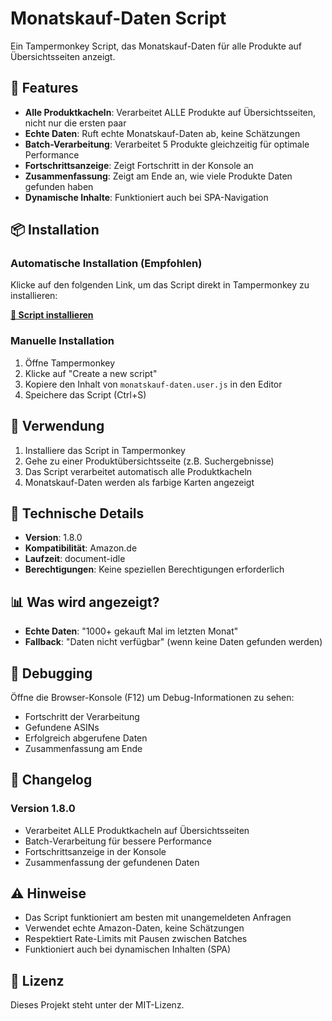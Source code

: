 # Monatskauf-Daten Script

Ein Tampermonkey Script, das Monatskauf-Daten für alle Produkte auf Übersichtsseiten anzeigt.

## 🚀 Features

- **Alle Produktkacheln**: Verarbeitet ALLE Produkte auf Übersichtsseiten, nicht nur die ersten paar
- **Echte Daten**: Ruft echte Monatskauf-Daten ab, keine Schätzungen
- **Batch-Verarbeitung**: Verarbeitet 5 Produkte gleichzeitig für optimale Performance
- **Fortschrittsanzeige**: Zeigt Fortschritt in der Konsole an
- **Zusammenfassung**: Zeigt am Ende an, wie viele Produkte Daten gefunden haben
- **Dynamische Inhalte**: Funktioniert auch bei SPA-Navigation

## 📦 Installation

### Automatische Installation (Empfohlen)
Klicke auf den folgenden Link, um das Script direkt in Tampermonkey zu installieren:

**[🔗 Script installieren](https://github.com/DEIN-USERNAME/monatskauf-daten-script/raw/main/monatskauf-daten.user.js)**

### Manuelle Installation
1. Öffne Tampermonkey
2. Klicke auf "Create a new script"
3. Kopiere den Inhalt von `monatskauf-daten.user.js` in den Editor
4. Speichere das Script (Ctrl+S)

## 🎯 Verwendung

1. Installiere das Script in Tampermonkey
2. Gehe zu einer Produktübersichtsseite (z.B. Suchergebnisse)
3. Das Script verarbeitet automatisch alle Produktkacheln
4. Monatskauf-Daten werden als farbige Karten angezeigt

## 🔧 Technische Details

- **Version**: 1.8.0
- **Kompatibilität**: Amazon.de
- **Laufzeit**: document-idle
- **Berechtigungen**: Keine speziellen Berechtigungen erforderlich

## 📊 Was wird angezeigt?

- **Echte Daten**: "1000+ gekauft Mal im letzten Monat"
- **Fallback**: "Daten nicht verfügbar" (wenn keine Daten gefunden werden)

## 🐛 Debugging

Öffne die Browser-Konsole (F12) um Debug-Informationen zu sehen:
- Fortschritt der Verarbeitung
- Gefundene ASINs
- Erfolgreich abgerufene Daten
- Zusammenfassung am Ende

## 📝 Changelog

### Version 1.8.0
- Verarbeitet ALLE Produktkacheln auf Übersichtsseiten
- Batch-Verarbeitung für bessere Performance
- Fortschrittsanzeige in der Konsole
- Zusammenfassung der gefundenen Daten

## ⚠️ Hinweise

- Das Script funktioniert am besten mit unangemeldeten Anfragen
- Verwendet echte Amazon-Daten, keine Schätzungen
- Respektiert Rate-Limits mit Pausen zwischen Batches
- Funktioniert auch bei dynamischen Inhalten (SPA)

## 📄 Lizenz

Dieses Projekt steht unter der MIT-Lizenz.